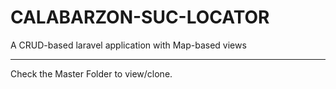 # CALABARZON-SUC-LOCATOR
A CRUD-based laravel application with Map-based views


-------
Check the Master Folder to view/clone.
